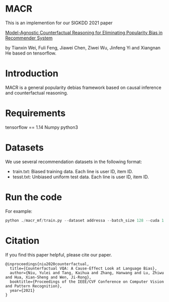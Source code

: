 # MACR
This is an implemention for our SIGKDD 2021 paper 

[Model-Agnostic Counterfactual Reasoning for Eliminating Popularity Bias in Recommender System](https://arxiv.org/abs/2010.15363)

by Tianxin Wei, Fuli Feng, Jiawei Chen, Ziwei Wu, Jinfeng Yi and Xiangnan He based on tensorflow.
# Introduction
MACR is a general popularity debias framework based on causal inference and counterfactual reasoning.
# Requirements
tensorflow == 1.14
Numpy
python3
# Datasets
We use several recommendation datasets in the following format:
* train.txt: Biased training data. Each line is user ID, item ID.
* tesst.txt: Unbiased uniform test data. Each line is user ID, item ID.
# Run the code
For example:
```Python
python ./macr_mf/train.py --dataset addressa --batch_size 128 --cuda 1 --pretrain 1 --saveID 1 --log_interval 1 --lr 0.001 --check_c 1 --start -1 --end 1 --step 21 --model_type c
```
# Citation
If you find this paper helpful, please cite our paper.
```
@inproceedings{niu2020counterfactual,
  title={Counterfactual VQA: A Cause-Effect Look at Language Bias},
  author={Niu, Yulei and Tang, Kaihua and Zhang, Hanwang and Lu, Zhiwu and Hua, Xian-Sheng and Wen, Ji-Rong},
  booktitle={Proceedings of the IEEE/CVF Conference on Computer Vision and Pattern Recognition},
  year={2021}
}
```





